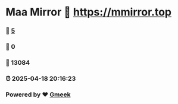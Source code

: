 # Maa Mirror :link: https://mmirror.top 
### :page_facing_up: [5](https://mmirror.top/tag.html) 
### :speech_balloon: 0 
### :hibiscus: 13084 
### :alarm_clock: 2025-04-18 20:16:23 
### Powered by :heart: [Gmeek](https://github.com/Meekdai/Gmeek)
